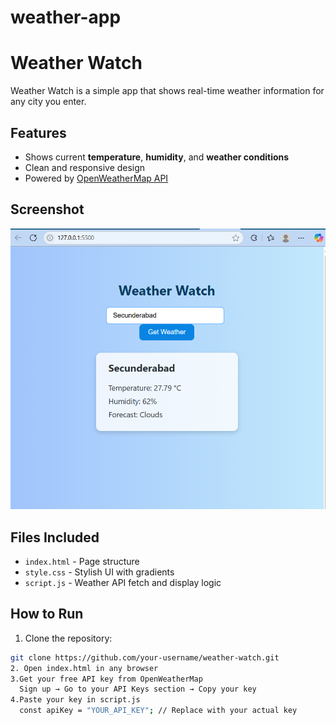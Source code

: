 # weather-app
# Weather Watch

Weather Watch is a simple app that shows real-time weather information for any city you enter.

## Features
- Shows current **temperature**, **humidity**, and **weather conditions**
- Clean and responsive design
- Powered by [OpenWeatherMap API](https://openweathermap.org/api)

## Screenshot
![screenshot](Output1.png) <!-- Add your screenshot here -->

## Files Included
- `index.html` - Page structure
- `style.css` - Stylish UI with gradients
- `script.js` - Weather API fetch and display logic

##  How to Run

1. Clone the repository:
```bash
git clone https://github.com/your-username/weather-watch.git
2. Open index.html in any browser
3.Get your free API key from OpenWeatherMap
  Sign up → Go to your API Keys section → Copy your key
4.Paste your key in script.js
  const apiKey = "YOUR_API_KEY"; // Replace with your actual key
